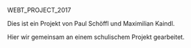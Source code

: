 WEBT_PROJECT_2017

Dies ist ein Projekt von Paul Schöffl und Maximilian Kaindl.

Hier wir gemeinsam an einem schulischem Projekt gearbeitet.
